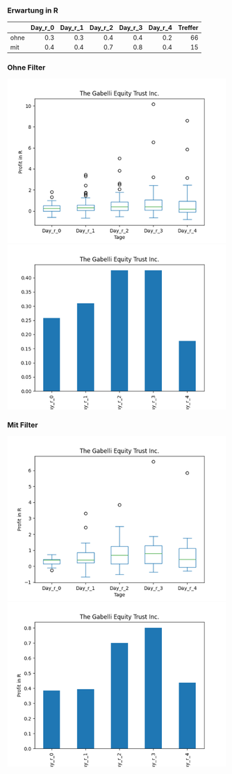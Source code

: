 ### Erwartung in R
|      |   Day_r_0 |   Day_r_1 |   Day_r_2 |   Day_r_3 |   Day_r_4 |   Treffer |
|:-----|----------:|----------:|----------:|----------:|----------:|----------:|
| ohne |       0.3 |       0.3 |       0.4 |       0.4 |       0.2 |        66 |
| mit  |       0.4 |       0.4 |       0.7 |       0.8 |       0.4 |        15 |

### Ohne Filter
![image info](./data/GAB_box_all.png)
![image info](./data/GAB_median_all.png)

### Mit Filter
![image info](./data/GAB_box_filtered.png)
![image info](./data/GAB_median_filtered.png)